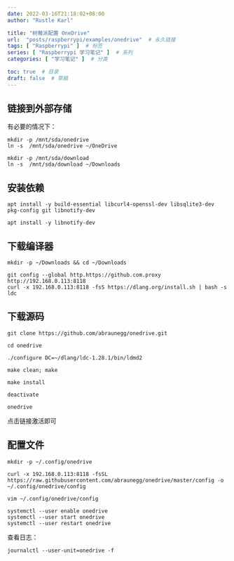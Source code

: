 ```yaml
---
date: 2022-03-16T21:18:02+08:00
author: "Rustle Karl"

title: "树莓派配置 OneDrive"
url:  "posts/raspberrypi/examples/onedrive"  # 永久链接
tags: [ "Raspberrypi" ]  # 标签
series: [ "Raspberrypi 学习笔记" ]  # 系列
categories: [ "学习笔记" ]  # 分类

toc: true  # 目录
draft: false  # 草稿
---
```


## 链接到外部存储

有必要的情况下：

```shell
mkdir -p /mnt/sda/onedrive
ln -s  /mnt/sda/onedrive ~/OneDrive
```

```shell
mkdir -p /mnt/sda/download
ln -s  /mnt/sda/download ~/Downloads
```

## 安装依赖

```shell
apt install -y build-essential libcurl4-openssl-dev libsqlite3-dev pkg-config git libnotify-dev
```

```shell
apt install -y libnotify-dev
```

## 下载编译器

```shell
mkdir -p ~/Downloads && cd ~/Downloads
```

```shell
git config --global http.https://github.com.proxy http://192.168.0.113:8118
curl -x 192.168.0.113:8118 -fsS https://dlang.org/install.sh | bash -s ldc
```

## 下载源码

```shell
git clone https://github.com/abraunegg/onedrive.git
```

```shell
cd onedrive
```

```shell
./configure DC=~/dlang/ldc-1.28.1/bin/ldmd2
```

```shell
make clean; make
```

```shell
make install
```

```shell
deactivate
```

```shell
onedrive
```

点击链接激活即可

## 配置文件

```shell
mkdir -p ~/.config/onedrive
```

```shell
curl -x 192.168.0.113:8118 -fsSL https://raw.githubusercontent.com/abraunegg/onedrive/master/config -o ~/.config/onedrive/config
```

```shell
vim ~/.config/onedrive/config
```

```shell
systemctl --user enable onedrive
systemctl --user start onedrive
systemctl --user restart onedrive
```

查看日志：

```shell
journalctl --user-unit=onedrive -f
```
